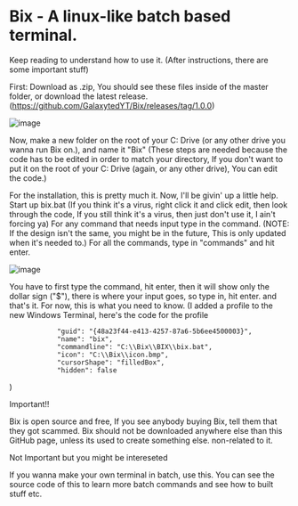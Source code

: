 # Bix - A linux-like batch based terminal.
Keep reading to understand how to use it. (After instructions, there are some important stuff)

First: Download as .zip, You should see these files inside of the master folder, or download the latest release. (https://github.com/GalaxytedYT/Bix/releases/tag/1.0.0)

![image](https://user-images.githubusercontent.com/66563283/102021767-e44d8980-3d8a-11eb-8fc6-c015a818edd4.png)

Now, make a new folder on the root of your C: Drive (or any other drive you wanna run Bix on.), and name it "Bix" (These steps are needed because the code has to be edited in order to match your directory, If you don't want to put it on the root of your C: Drive (again, or any other drive), You can edit the code.)

For the installation, this is pretty much it. Now, I'll be givin' up a little help.
Start up bix.bat (If you think it's a virus, right click it and click edit, then look through the code, If you still think it's a virus, then just don't use it, I ain't forcing ya)
For any command that needs input type in the command. (NOTE: If the design isn't the same, you might be in the future, This is only updated when it's needed to.)
For all the commands, type in "commands" and hit enter.

![image](https://user-images.githubusercontent.com/66563283/102022160-af8f0180-3d8d-11eb-9a27-5887b3fd9a8f.png)

You have to first type the command, hit enter, then it will show only the dollar sign ("$"), there is where your input goes, so type in, hit enter. and that's it.
For now, this is what you need to know. (I added a profile to the new Windows Terminal, here's the code for the profile

                "guid": "{48a23f44-e413-4257-87a6-5b6ee4500003}",
                "name": "bix",
                "commandline": "C:\\Bix\\BIX\\bix.bat",
                "icon": "C:\\Bix\\icon.bmp",
                "cursorShape": "filledBox",
                "hidden": false
                
)

Important!!

Bix is open source and free, If you see anybody buying Bix, tell them that they got scammed.
Bix should not be downloaded anywhere else than this GitHub page, unless its used to create something else. non-related to it.

Not Important but you might be intereseted

If you wanna make your own terminal in batch, use this.
You can see the source code of this to learn more batch commands and see how to built stuff etc.
